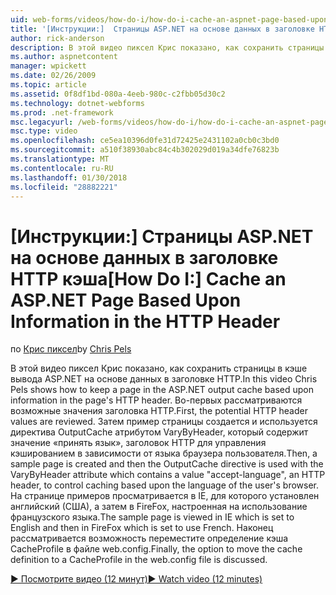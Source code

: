 ```yaml
---
uid: web-forms/videos/how-do-i/how-do-i-cache-an-aspnet-page-based-upon-information-in-the-http-header
title: '[Инструкции:]  Страницы ASP.NET на основе данных в заголовке HTTP кэша | Документы Microsoft'
author: rick-anderson
description: В этой видео пиксел Крис показано, как сохранить страницы в кэше вывода ASP.NET на основе данных в заголовке HTTP. Первый потенциальных стили HTTP...
ms.author: aspnetcontent
manager: wpickett
ms.date: 02/26/2009
ms.topic: article
ms.assetid: 0f8df1bd-080a-4eeb-980c-c2fbb05d30c2
ms.technology: dotnet-webforms
ms.prod: .net-framework
msc.legacyurl: /web-forms/videos/how-do-i/how-do-i-cache-an-aspnet-page-based-upon-information-in-the-http-header
msc.type: video
ms.openlocfilehash: ce5ea10396d0fe31d72425e2431102a0cb0c3bd0
ms.sourcegitcommit: a510f38930abc84c4b302029d019a34dfe76823b
ms.translationtype: MT
ms.contentlocale: ru-RU
ms.lasthandoff: 01/30/2018
ms.locfileid: "28882221"
---
```

<a name="how-do-i--cache-an-aspnet-page-based-upon-information-in-the-http-header"></a><span data-ttu-id="88429-104">[Инструкции:]  Страницы ASP.NET на основе данных в заголовке HTTP кэша</span><span class="sxs-lookup"><span data-stu-id="88429-104">[How Do I:]  Cache an ASP.NET Page Based Upon Information in the HTTP Header</span></span>
====================
<span data-ttu-id="88429-105">по [Крис пиксел](https://twitter.com/chrispels)</span><span class="sxs-lookup"><span data-stu-id="88429-105">by [Chris Pels](https://twitter.com/chrispels)</span></span>

<span data-ttu-id="88429-106">В этой видео пиксел Крис показано, как сохранить страницы в кэше вывода ASP.NET на основе данных в заголовке HTTP.</span><span class="sxs-lookup"><span data-stu-id="88429-106">In this video Chris Pels shows how to keep a page in the ASP.NET output cache based upon information in the page's HTTP header.</span></span> <span data-ttu-id="88429-107">Во-первых рассматриваются возможные значения заголовка HTTP.</span><span class="sxs-lookup"><span data-stu-id="88429-107">First, the potential HTTP header values are reviewed.</span></span> <span data-ttu-id="88429-108">Затем пример страницы создается и используется директива OutputCache атрибутом VaryByHeader, который содержит значение «принять язык», заголовок HTTP для управления кэшированием в зависимости от языка браузера пользователя.</span><span class="sxs-lookup"><span data-stu-id="88429-108">Then, a sample page is created and then the OutputCache directive is used with the VaryByHeader attribute which contains a value "accept-language", an HTTP header, to control caching based upon the language of the user's browser.</span></span> <span data-ttu-id="88429-109">На странице примеров просматривается в IE, для которого установлен английский (США), а затем в FireFox, настроенная на использование французского языка.</span><span class="sxs-lookup"><span data-stu-id="88429-109">The sample page is viewed in IE which is set to English and then in FireFox which is set to use French.</span></span> <span data-ttu-id="88429-110">Наконец рассматривается возможность переместите определение кэша CacheProfile в файле web.config.</span><span class="sxs-lookup"><span data-stu-id="88429-110">Finally, the option to move the cache definition to a CacheProfile in the web.config file is discussed.</span></span>

[<span data-ttu-id="88429-111">&#9654; Посмотрите видео (12 минут)</span><span class="sxs-lookup"><span data-stu-id="88429-111">&#9654; Watch video (12 minutes)</span></span>](https://channel9.msdn.com/Blogs/ASP-NET-Site-Videos/how-do-i-cache-an-aspnet-page-based-upon-information-in-the-http-header)
